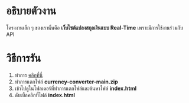 # อธิบายตัวงาน
โครงงานเล็ก ๆ ของเรานั้นคือ **เว็บไซต์แปลงสกุลเงินแบบ Real-Time** เพราะมีการใช้งานร่วมกับ API
# วิธีการรัน
1. ทำการ [คลิกที่นี่](https://github.com/nutsang/currency-converter/archive/refs/heads/main.zip)
2. ทำการแตกไฟล์ **currency-converter-main.zip**
3. เข้าไปดูในโฟลเดอร์ที่ทำการแตกไฟล์และค้นหาไฟล์ **index.html**
4. ดับเบิ้ลคลิกที่ไฟล์ **index.html**
